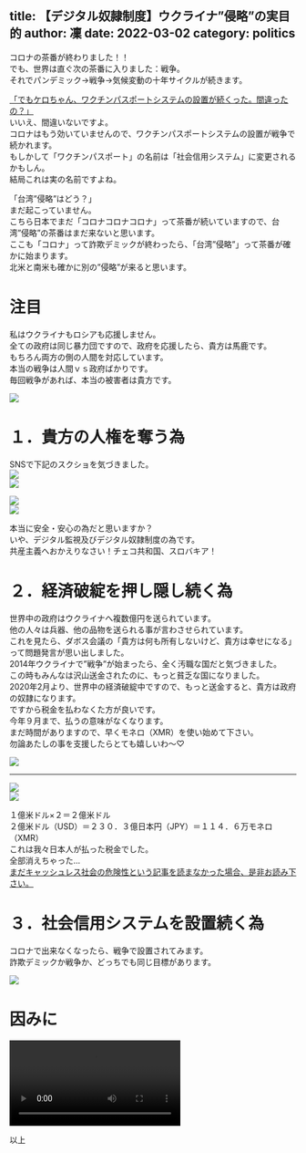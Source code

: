 title: 【デジタル奴隷制度】ウクライナ”侵略”の実目的
author: 凜
date: 2022-03-02
category: politics
----
コロナの茶番が終わりました！！\
でも、世界は直ぐ次の茶番に入りました：戦争。\
それでパンデミック→戦争→気候変動の十年サイクルが続きます。

[「でもケロちゃん、ワクチンパスポートシステムの設置が続くった。間違ったの？」](/blog/digital-jisyu-own-or-permit.xhtml)\
いいえ、間違いないですよ。\
コロナはもう効いていませんので、ワクチンパスポートシステムの設置が戦争で続かれます。\
もしかして「ワクチンパスポート」の名前は「社会信用システム」に変更されるかもしん。\
結局これは実の名前ですよね。

「台湾”侵略”はどう？」\
まだ起こっていません。\
こちら日本でまだ「コロナコロナコロナ」って茶番が続いていますので、台湾”侵略”の茶番はまだ来ないと思います。\
ここも「コロナ」って詐欺デミックが終わったら、「台湾”侵略”」って茶番が確かに始まります。\
北米と南米も確かに別の”侵略”が来ると思います。

# 注目

私はウクライナもロシアも応援しません。\
全ての政府は同じ暴力団ですので、政府を応援したら、貴方は馬鹿です。\
もちろん両方の側の人間を対応しています。\
本当の戦争は人間ｖｓ政府ばかりです。\
毎回戦争があれば、本当の被害者は貴方です。

![](https://ass.technicalsuwako.moe/masgomi.png)

# １．貴方の人権を奪う為

SNSで下記のスクショを気づきました。\
![](https://ass.technicalsuwako.moe/669fc253736c8e6fb9735fd8fd6394c3b3c71b8590a0182199d1470edfb63df3.png)\
![](https://ass.technicalsuwako.moe/Screenshot_20220302_012124.png)

![](https://ass.technicalsuwako.moe/c53500f717a4d748eb9e590f2c3781ffc18692ade22b7fb3871b53db8285b97e.png)\
![](https://ass.technicalsuwako.moe/Screenshot_20220302_012247.png)

本当に安全・安心の為だと思いますか？\
いや、デジタル監視及びデジタル奴隷制度の為です。\
共産主義へおかえりなさい！チェコ共和国、スロバキア！

# ２．経済破綻を押し隠し続く為

世界中の政府はウクライナへ複数億円を送られています。\
他の人々は兵器、他の品物を送られる事が言わさせられています。\
これを見たら、ダボス会議の「貴方は何も所有しないけど、貴方は幸せになる」って問題発言が思い出しました。\
2014年ウクライナで”戦争”が始まったら、全く汚職な国だと気づきました。\
この時もみんなは沢山送金されたのに、もっと貧乏な国になりました。\
2020年2月より、世界中の経済破綻中ですので、もっと送金すると、貴方は政府の奴隷になります。\
ですから税金を払わなくた方が良いです。\
今年９月まで、払うの意味がなくなります。\
まだ時間がありますので、早くモネロ（XMR）を使い始めて下さい。\
勿論あたしの事を支援したらとても嬉しいわ〜♡

![](https://ass.technicalsuwako.moe/keroxmr.png)

----

![](https://ass.technicalsuwako.moe/ea76af9f392f0f7ec4794a20465e461c710c11a9fb9f91e8cc63278601fde1cf.PNG)\
![](https://ass.technicalsuwako.moe/Screenshot_20220302_013104.png)

１億米ドル×２＝２億米ドル\
２億米ドル（USD）＝２３０．３億日本円（JPY）＝１１４．６万モネロ（XMR）\
これは我々日本人が払った税金でした。\
全部消えちゃった…\
[まだキャッシュレス社会の危険性という記事を読まなかった場合、是非お読み下さい。](/blog/digital-autonomy-cashless-problem.xhtml)

# ３．社会信用システムを設置続く為

コロナで出来なくなったら、戦争で設置されてみます。\
詐欺デミックか戦争か、どっちでも同じ目標があります。

![](https://ass.technicalsuwako.moe/Screenshot_20210525_144604-jp.png)

# 因みに

<video src="https://ass.technicalsuwako.moe/6daeb86e-cab0-4335-981d-2b1629704e95-720-fragmented.mp4" controls="controls" style="max-height: 400px;"></video>

以上
